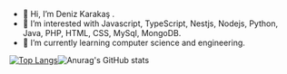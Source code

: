 - 👋 Hi, I’m Deniz Karakaş .
- 👀 I’m interested with Javascript, TypeScript, Nestjs, Nodejs, Python, Java, PHP, HTML, CSS, MySql, MongoDB.
- 🌱 I’m currently learning  computer science and engineering.


[![Top Langs](https://github-readme-stats.vercel.app/api/top-langs/?username=denizkarakass&langs_count=10&layout=compact)](https://github.com/anuraghazra/github-readme-stats)![Anurag's GitHub stats](https://github-readme-stats.vercel.app/api?username=denizkarakass&show_icons=true&theme=radical)


 
 
